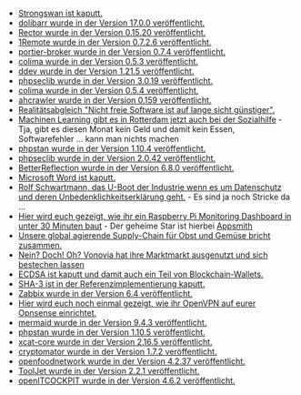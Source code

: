 * [Strongswan ist kaputt.](https://blog.fefe.de/?ts=9afa4d41)
* [dolibarr wurde in der Version 17.0.0 veröffentlicht.](https://github.com/Dolibarr/dolibarr/releases/tag/17.0.0)
* [Rector wurde in der Version 0.15.20 veröffentlicht.](https://github.com/rectorphp/rector/releases/tag/0.15.20)
* [1Remote wurde in der Version 0.7.2.6 veröffentlicht.](https://github.com/1Remote/1Remote/releases/tag/0.7.2.6)
* [portier-broker wurde in der Version 0.7.4 veröffentlicht.](https://github.com/portier/portier-broker/releases/tag/v0.7.4)
* [colima wurde in der Version 0.5.3 veröffentlicht.](https://github.com/abiosoft/colima/releases/tag/v0.5.3)
* [ddev wurde in der Version 1.21.5 veröffentlicht.](https://github.com/ddev/ddev/releases/tag/v1.21.5)
* [phpseclib wurde in der Version 3.0.19 veröffentlicht.](https://github.com/phpseclib/phpseclib/releases/tag/3.0.19)
* [colima wurde in der Version 0.5.4 veröffentlicht.](https://github.com/abiosoft/colima/releases/tag/v0.5.4)
* [ahcrawler wurde in der Version 0.159 veröffentlicht.](https://github.com/axelhahn/ahcrawler/pull/15)
* [Realitätsabgleich "Nicht freie Software ist auf lange sicht günstiger".](http://blog.fefe.de/?ts=9afb276a)
* [Machinen Learning gibt es in Rotterdam jetzt auch bei der Sozialhilfe](http://blog.fefe.de/?ts=9af8a7cc) - Tja, gibt es diesen Monat kein Geld und damit kein Essen, Softwarefehler ... kann man nichts machen
* [phpstan wurde in der Version 1.10.4 veröffentlicht.](https://github.com/phpstan/phpstan/releases/tag/1.10.4)
* [phpseclib wurde in der Version 2.0.42 veröffentlicht.](https://github.com/phpseclib/phpseclib/releases/tag/2.0.42)
* [BetterReflection wurde in der Version 6.8.0 veröffentlicht.](https://github.com/Roave/BetterReflection/releases/tag/6.8.0)
* [Microsoft Word ist kaputt.](https://www.bleepingcomputer.com/news/security/proof-of-concept-released-for-critical-microsoft-word-rce-bug/)
* [Rolf Schwartmann, das U-Boot der Industrie wenn es um Datenschutz und deren Unbedenklichkeitserklärung geht.](https://www.kuketz-blog.de/das-lobbyinstitut-vom-datenschutz-experten-rolf-schwartmann-das-ttdsg-teil3/) - Es sind ja noch Stricke da ...
* [Hier wird euch gezeigt, wie ihr ein Raspberry Pi Monitoring Dashboard in unter 30 Minuten baut](https://opensource.com/article/23/3/build-raspberry-pi-dashboard-appsmith) - Der geheime Star ist hierbei [Appsmith](https://github.com/appsmithorg/appsmith)
* [Unsere global agierende Supply-Chain für Obst und Gemüse bricht zusammen.](http://blog.fefe.de/?ts=9af9a4e0)
* [Nein? Doch! Oh? Vonovia hat ihre Marktmarkt ausgenutzt und sich bestechen lassen](http://blog.fefe.de/?ts=9af9e792)
* [ECDSA ist kaputt und damit auch ein Teil von Blockchain-Wallets.](http://blog.fefe.de/?ts=9af9cd61)
* [SHA-3 ist in der Referenzimplementierung kaputt.](http://blog.fefe.de/?ts=9af9c7a3)
* [Zabbix wurde in der Version 6.4 veröffentlicht.](https://blog.zabbix.com/zabbix-6-4-is-out-now/25444/)
* [Hier wird euch noch einmal gezeigt, wie ihr OpenVPN auf eurer Opnsense einrichtet.](https://www.windowspro.de/thomas-joos/openvpn-opnsense-einrichten)
* [mermaid wurde in der Version 9.4.3 veröffentlicht.](https://github.com/mermaid-js/mermaid/releases/tag/v9.4.3)
* [phpstan wurde in der Version 1.10.5 veröffentlicht.](https://github.com/phpstan/phpstan/releases/tag/1.10.5)
* [xcat-core wurde in der Version 2.16.5 veröffentlicht.](https://github.com/xcat2/xcat-core/releases/tag/2.16.5)
* [cryptomator wurde in der Version 1.7.2 veröffentlicht.](https://github.com/cryptomator/cryptomator/releases/tag/1.7.2)
* [openfoodnetwork wurde in der Version 4.2.37 veröffentlicht.](https://github.com/openfoodfoundation/openfoodnetwork/releases/tag/v4.2.37)
* [ToolJet wurde in der Version 2.2.1 veröffentlicht.](https://github.com/ToolJet/ToolJet/releases/tag/v2.2.1)
* [openITCOCKPIT wurde in der Version 4.6.2 veröffentlicht.](https://github.com/it-novum/openITCOCKPIT/releases/tag/openITCOCKPIT-4.6.2)

